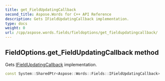 ```yaml
---
title: get_FieldUpdatingCallback
second_title: Aspose.Words for C++ API Reference
description: Gets IFieldUpdatingCallback implementation. 
type: docs
weight: 0
url: /cpp/aspose.words.fields/fieldoptions/get_fieldupdatingcallback/
---
```

## FieldOptions.get_FieldUpdatingCallback method


Gets [IFieldUpdatingCallback](../ifieldupdatingcallback/) implementation.

```cpp
const System::SharedPtr<Aspose::Words::Fields::IFieldUpdatingCallback> & Aspose::Words::Fields::FieldOptions::get_FieldUpdatingCallback() const
```

